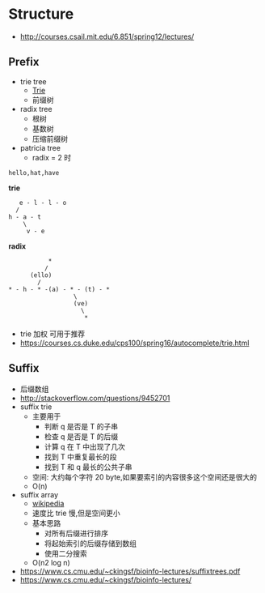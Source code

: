 # Structure

- http://courses.csail.mit.edu/6.851/spring12/lectures/

## Prefix

- trie tree
  - [Trie](https://en.wikipedia.org/wiki/Trie)
  - 前缀树
- radix tree
  - 根树
  - 基数树
  - 压缩前缀树
- patricia tree
  - radix = 2 时

```
hello,hat,have
```

**trie**

```
   e - l - l - o
  /
h - a - t
    \
     v - e
```

**radix**

```
           *
          /
      (ello)
        /
* - h - * -(a) - * - (t) - *
                  \
                  (ve)
                    \
                     *
```

- trie 加权 可用于推荐
- https://courses.cs.duke.edu/cps100/spring16/autocomplete/trie.html

## Suffix

- 后缀数组
- http://stackoverflow.com/questions/9452701
- suffix trie
  - 主要用于
    - 判断 q 是否是 T 的子串
    - 检查 q 是否是 T 的后缀
    - 计算 q 在 T 中出现了几次
    - 找到 T 中重复最长的段
    - 找到 T 和 q 最长的公共子串
  - 空间: 大约每个字符 20 byte,如果要索引的内容很多这个空间还是很大的
  - O(n)
- suffix array
  - [wikipedia](https://en.wikipedia.org/wiki/Suffix_array)
  - 速度比 trie 慢,但是空间更小
  - 基本思路
    - 对所有后缀进行排序
    - 将起始索引的后缀存储到数组
    - 使用二分搜索
  - O(n2 log n)
- https://www.cs.cmu.edu/~ckingsf/bioinfo-lectures/suffixtrees.pdf
- https://www.cs.cmu.edu/~ckingsf/bioinfo-lectures/

